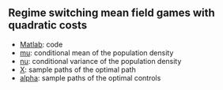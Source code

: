 ## Regime switching mean field games with quadratic costs

- [Matlab](): code
- [mu](https://github.com/JiaminJIAN/Regime_switching_MFG/blob/main/Figures/mu.pdf): conditional mean of the population density
- [nu](https://github.com/JiaminJIAN/Regime_switching_MFG/blob/main/Figures/nu.pdf): conditional variance of the population density
- [X](https://github.com/JiaminJIAN/Regime_switching_MFG/blob/main/Figures/X.pdf): sample paths of the optimal path
- [alpha](https://github.com/JiaminJIAN/Regime_switching_MFG/blob/main/Figures/alpha.pdf): sample paths of the optimal controls
